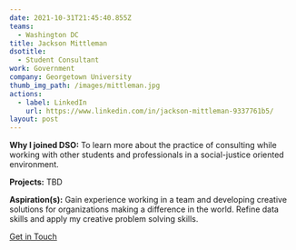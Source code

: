 ```yaml
---
date: 2021-10-31T21:45:40.855Z
teams:
  - Washington DC
title: Jackson Mittleman
dsotitle:
  - Student Consultant
work: Government
company: Georgetown University
thumb_img_path: /images/mittleman.jpg
actions:
  - label: LinkedIn
    url: https://www.linkedin.com/in/jackson-mittleman-9337761b5/
layout: post
---
```

**Why I joined DSO:** To learn more about the practice of consulting while working with other students and professionals in a social-justice oriented environment.

**Projects:** TBD

**Aspiration(s):** Gain experience working in a team and developing creative solutions for organizations making a difference in the world. Refine data skills and apply my creative problem solving skills.

[Get in Touch](mailto:jacksonmittleman@dsoglobal.org)